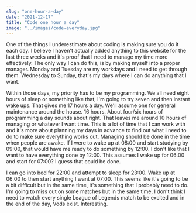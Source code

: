```yaml
---
slug: "one-hour-a-day"
date: "2021-12-17"
title: "Code one hour a day"
image: "../images/code-everyday.jpg"
---
```


One of the things I underestimate about coding is making sure you do it each day. I believe I haven't actually added anything to this website for the last three weeks and it's proof that I need to manage my time more effectively. The only way I can do this, is by making myself into a proper manager. Monday and Tuesday are my workdays and I need to get through them. Wednesday to Sunday, that's my days where I can do anything that I want. 

Within those days, my priority has to be my programming. We all need eight hours of sleep or something like that, I'm going to try seven and then instant wake ups. That gives me 17 hours a day. We'll assume one for general maintenance around the house. 16 hours. About four/six hours of programming a day sounds about right. That leaves me around 10 hours of managing or whatever I want time. This is a lot of time that I can work with and it's more about planning my days in advance to find out what I need to do to make sure everything works out. Managing should be done in the time when people are awake. If I were to wake up at 08:00 and start studying by 09:00, that would have me ready to do something by 12:00. I don't like that I want to have everything done by 12:00. This assumes I wake up for 06:00 and start for 07:00? I guess that could be done. 

I can go into bed for 22:00 and attempt to sleep for 23:00. Wake up at 06:00 to then start anything I want at 07:00. This seems like it's going to be a bit difficult but in the same time, it's something that I probably need to do. I'm going to miss out on some matches but in the same time, I don't think I need to watch every single League of Legends match to be excited and in the end of the day, Vods exist. Interesting. 
